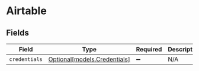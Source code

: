# Airtable


## Fields

| Field                                                    | Type                                                     | Required                                                 | Description                                              |
| -------------------------------------------------------- | -------------------------------------------------------- | -------------------------------------------------------- | -------------------------------------------------------- |
| `credentials`                                            | [Optional[models.Credentials]](../models/credentials.md) | :heavy_minus_sign:                                       | N/A                                                      |